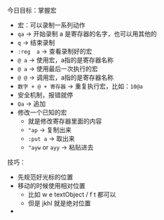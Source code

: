今日目标：掌握宏

- 宏：可以录制一系列动作
- `qa` -> 开始录制 a 是寄存器的名字，也可以用其他的
- `q` -> 结束录制
- `:reg  a` -> 查看录制好的宏
- `@ a` -> 使用宏，a指的是寄存器名称
- `@ a` -> 使用最后一次执行的宏
- `@ @` -> 调用宏，a指的是寄存器名称
- `数字 + @ + 寄存器` -> 重复执行宏，比如：`10@a` 
- 安全机制，报错就停
- `Qa` -> 追加
- 修改一个已知的宏
   - 就是修改寄存器里面的内容
   - `"ap` -> 复制出来
   - `:put a` -> 取出来
   - `"ayw` or `ayy` -> 粘贴进去

技巧：

- 先规范好光标的位置
- 移动的时候使用相对位置
   - 比如 w e textObject / f t 都可以
   - 但是 jkhl 就是绝对位置
- 

